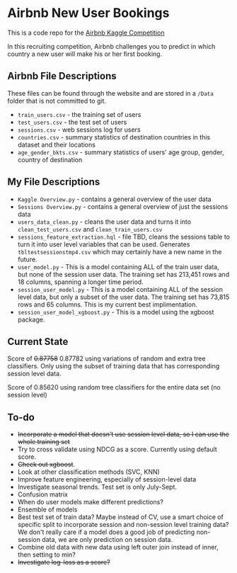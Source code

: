 # Airbnb New User Bookings

This is a code repo for the [Airbnb Kaggle Competition](https://www.kaggle.com/c/airbnb-recruiting-new-user-bookings)

In this recruiting competition, Airbnb challenges you to predict in which country a new user will make his or her first booking.

## Airbnb File Descriptions

These files can be found through the website and are stored in a `/Data` folder that is not committed to git.

* `train_users.csv` - the training set of users
* `test_users.csv` - the test set of users
* `sessions.csv` - web sessions log for users
* `countries.csv` - summary statistics of destination countries in this dataset and their locations
* `age_gender_bkts.csv` - summary statistics of users' age group, gender, country of destination

## My File Descriptions

* `Kaggle Overview.py` - contains a general overview of the user data
* `Sessions Overview.py` - contains a general overview of just the sessions data
* `users_data_clean.py` - cleans the user data and turns it into `clean_test_users.csv` and `clean_train_users.csv`
* `sessions_feature_extraction.hql` - file TBD, cleans the sessions table to turn it into user level variables that can be used.  Generates `tbltestsessionstmp4.csv` which may certainly have a new name in the future.
* `user_model.py` - This is a model containing ALL of the train user data, but none of the session user data.  The training set has 213,451 rows and 18 columns, spanning a longer time period.
* `session_user_model.py` - This is a model containing ALL of the session level data, but only a subset of the user data.  The training set has 73,815 rows and 65 columns.  This is my current best implimentation.
* `session_user_model_xgboost.py` - This is a model using the xgboost package.

## Current State

Score of ~~0.87758~~ 0.87782 using variations of random and extra tree classifiers.
Only using the subset of training data that has corresponding session level data.

Score of 0.85620 using random tree classifiers for the entire data set (no session level)

## To-do

* ~~Incorporate a model that doesn't use session level data, so I can use the whole training set~~
* Try to cross validate using NDCG as a score.  Currently using default score.
* ~~Check out xgboost~~.
* Look at other classification methods (SVC, KNN)
* Improve feature engineering, especially of session-level data
* Investigate seasonal trends.  Test set is only July-Sept.
* Confusion matrix
* When do user models make different predictions?
* Ensemble of models
* Best test set of train data?  Maybe instead of CV, use a smart choice of specific split to incorporate session and non-session level training data?  
We don't really care if a model does a good job of predicting non-session data, we are only prediction on session data.
* Combine old data with new data using left outer join instead of inner, then setting to min?
* ~~Investigate log-loss as a score?~~
